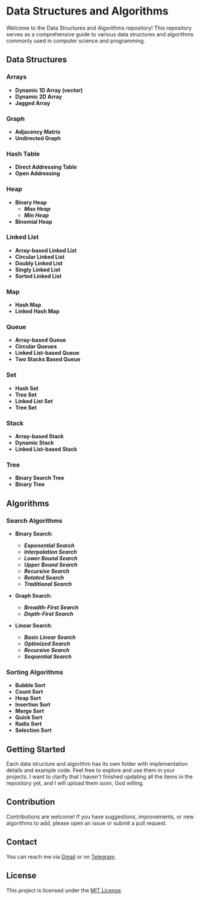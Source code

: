 # Data Structures and Algorithms

Welcome to the Data Structures and Algorithms repository! This repository serves as a comprehensive guide to various data structures and algorithms commonly used in computer science and programming.

## Data Structures

### Arrays
- **Dynamic 1D Array (vector)**
- **Dynamic 2D Array**
- **Jagged Array**

### Graph
- **Adjacency Matrix**
- **Undirected Graph**

### Hash Table
- **Direct Addressing Table**
- **Open Addressing**

### Heap
- **Binary Heap**
  - ***Max Heap***
  - ***Min Heap***
- **Binomial Heap**

### Linked List
- **Array-based Linked List**
- **Circular Linked List**
- **Doubly Linked List**
- **Singly Linked List**
- **Sorted Linked List**

### Map
- **Hash Map**
- **Linked Hash Map**

### Queue
- **Array-based Queue**
- **Circular Queues**
- **Linked List-based Queue**
- **Two Stacks Based Queue**
  
### Set
- **Hash Set**
- **Tree Set**
- **Linked List Set**
- **Tree Set**
  
### Stack
- **Array-based Stack**
- **Dynamic Stack**
- **Linked List-based Stack**

### Tree
- **Binary Search Tree**
- **Binary Tree**

  
## Algorithms

 ### Search Algorithms
 
   - **Binary Search**:
     - ***Exponential Search***
     - ***Interpolation Search***
     - ***Lower Bound Search***
     - ***Upper Bound Search***
     - ***Recursive Search***
     - ***Rotated Search***
     - ***Traditional Search***

   - **Graph Search**:
     - ***Breadth-First Search***
     - ***Depth-First Search***
       
   - **Linear Search**:
     - ***Basic Linear Search***
     - ***Optimized Search***
     - ***Recursive Search***
     - ***Sequential Search***
    
### Sorting Algorithms

  - **Bubble Sort**
  - **Count Sort**
  - **Heap Sort**
  - **Insertion Sort**
  - **Merge Sort**
  - **Quick Sort**
  - **Radix Sort**
  - **Selection Sort**

## Getting Started
Each data structure and algorithm has its own folder with implementation details and example code. Feel free to explore and use them in your projects.
I want to clarify that I haven't finished updating all the items in the repository yet, and I will upload them soon, God willing.

## Contribution
Contributions are welcome! If you have suggestions, improvements, or new algorithms to add, please open an issue or submit a pull request.

## Contact
You can reach me via [Gmail](mailto:lamahmd122@gmail.com) or on [Telegram](http://t.me/GziXnine).


## License
This project is licensed under the [MIT License](LICENSE).
